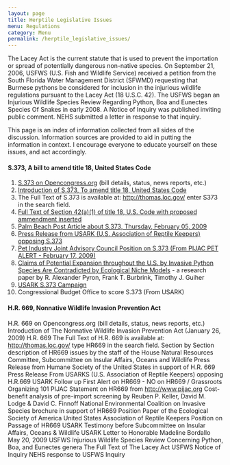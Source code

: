 ```yaml
---
layout: page
title: Herptile Legislative Issues
menu: Regulations
category: Menu
permalink: /herptile_legislative_issues/
---
```



The Lacey Act is the current statute that is used to prevent the importation or spread of potentially dangerous non-native species. On September 21, 2006, USFWS (U.S. Fish and Wildlife Service) received a petition from the South Florida Water Management District (SFWMD) requesting that Burmese pythons be considered for inclusion in the injurious wildlife regulations pursuant to the Lacey Act (18 U.S.C. 42). The USFWS  began an Injurious Wildlife Species Review Regarding Python, Boa and Eunectes Species Of Snakes in early 2008.  A Notice of Inquiry was published inviting public comment.  NEHS submitted a letter in response to that inquiry.

This page is an index of information collected from all sides of the discussion.  Information sources are provided to aid in putting the information in context.   I encourage everyone to educate yourself on these issues, and act accordingly.

#### S.373, A bill to amend title 18, United States Code

1. [S.373 on Opencongress.org](http://www.opencongress.org/bill/111-s373/show) (bill details, status, news reports, etc.)
2. [Introduction of S.373, To amend title 18, United States Code](/herptile_legislative_issues/intro_of_S.373_to_amend_title_18_united_states_code.html)
3. The Full Text of S.373 is available at:  <http://thomas.loc.gov/> enter S373 in the search field.
4. [Full Text of Section 42(a)(1) of title 18, U.S. Code with proposed ammendment inserted](/herptile_legislative_issues/section-42a1-of-title-18-us-code-with-proposed-changes.html)
5. [Palm Beach Post Article about S.373, Thursday, February 05, 2009](/herptile_legislative_issues/palm-beach-post-article-about-s373.html)
6. [Press Release from USARK (U.S. Association of Reptile Keepers) opposing S.373](/herptile_legislative_issues/press-release-from-usark-us-association-of-reptile-keepers-opposing-s373.html)
7. [Pet Industry Joint Advisory Council Position on S.373 (From PIJAC PET ALERT - February 17, 2009)](/herptile_legislative_issues/pet-industry-joint-advisory-council-position-on-s373-from-pijac-pet-alert-february-17-2009.html)
8. [Claims of Potential Expansion throughout the U.S. by Invasive Python Species Are Contradicted by Ecological Niche Models](/herptile_legislative_issues/claims-of-potential-expansion-throughout-the-us-by-invasive-python-species-are-contradicted-by-ecological-niche-models.html) - a research paper by R. Alexander Pyron, Frank T. Burbrink, Timothy J. Guiher
9. [USARK S.373 Campaign](/herptile_legislative_issues/USARK_senate_campaign.html)
10. Congressional Budget Office to score S.373 (From USARK)

#### H.R. 669, Nonnative Wildlife Invasion Prevention Act

H.R. 669 on Opencongress.org (bill details, status, news reports, etc.)
Introduction of The Nonnative Wildlife Invasion Prevention Act (January 26, 2009) H.R. 669
The Full Text of H.R. 669 is available at: http://thomas.loc.gov/ type HR669 in the search field.
Section by Section description of HR669 issues by the staff of the House Natural Resources Committee, Subcommittee on Insular Affairs, Oceans and Wildlife
Press Release from Humane Society of the United States in support of H.R. 669
Press Release From USARKS (U.S. Association of Reptile Keepers) opposing H.R.669
USARK Follow up First Alert on HR669 - NO on HR669 / Grassroots Organizing 101
PIJAC Statement on HR669 from http://www.pijac.org
Cost-benefit analysis of pre-import screening by Reuben P. Keller, David M. Lodge & David C. Finnoff
National Environmental Coalition on Invasive Species brochure in support of HR669
Position Paper of the Ecological Society of America
United States Association of Reptile Keepers Position on Passage of HR669
USARK Testimony before Subcommittee on Insular Affairs, Oceans & Wildlife
USARK Letter to Honorable Madeline Bordallo May 20, 2009
USFWS Injurious Wildlife Species Review Concerning Python, Boa, and Eunectes genera
The Full Text of The Lacey Act
USFWS Notice of Inquiry
NEHS response to USFWS Inquiry